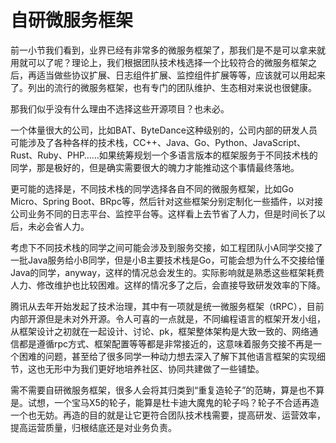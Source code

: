 # 自研微服务框架

前一小节我们看到，业界已经有非常多的微服务框架了，那我们是不是可以拿来就用就可以了呢？理论上，我们根据团队技术栈选择一个比较符合的微服务框架之后，再适当做些协议扩展、日志组件扩展、监控组件扩展等等，应该就可以用起来了。列出的流行的微服务框架，也有专门的团队维护、生态相对来说也很健康。

那我们似乎没有什么理由不选择这些开源项目？也未必。

一个体量很大的公司，比如BAT、ByteDance这种级别的，公司内部的研发人员可能涉及了各种各样的技术栈，CC++、Java、Go、Python、JavaScript、Rust、Ruby、PHP……如果统筹规划一个多语言版本的框架服务于不同技术栈的同学，那是极好的，但是确实需要很大的魄力才能推动这个事情最终落地。

更可能的选择是，不同技术栈的同学选择各自不同的微服务框架，比如Go Micro、Spring Boot、BRpc等，然后针对这些框架分别定制化一些插件，以对接公司业务不同的日志平台、监控平台等。这样看上去节省了人力，但是时间长了以后，未必会省人力。

考虑下不同技术栈的同学之间可能会涉及到服务交接，如工程团队小A同学交接了一批Java服务给小B同学，但是小B主要技术栈是Go，可能会想为什么不交接给懂Java的同学，anyway，这样的情况总会发生的。实际影响就是熟悉这些框架耗费人力、修改维护也比较困难。这样的情况多了之后，会直接导致研发效率的下降。

腾讯从去年开始发起了技术治理，其中有一项就是统一微服务框架（tRPC），目前内部开源但是未对外开源。令人可喜的一点就是，不同编程语言的框架开发小组，从框架设计之初就在一起设计、讨论、pk，框架整体架构是大致一致的、网络通信都是遵循rpc方式、框架配置等等都是非常接近的，这意味着服务交接不再是一个困难的问题，甚至给了很多同学一种动力想去深入了解下其他语言框架的实现细节，这也无形中为我们更好地培养社区、协同共建做了一些铺垫。

需不需要自研微服务框架，很多人会将其归类到“重复造轮子”的范畴，算是也不算是。试想，一个宝马X5的轮子，能算是杜卡迪大魔鬼的轮子吗？轮子不合适再造一个也无妨。再造的目的就是让它更符合团队技术栈需要，提高研发、运营效率，提高运营质量，归根结底还是对业务负责。





